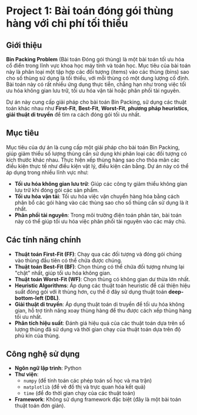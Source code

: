 # Project 1: Bài toán đóng gói thùng hàng với chi phí tối thiểu

## Giới thiệu

**Bin Packing Problem** (Bài toán Đóng gói thùng) là một bài toán tối ưu hóa cổ điển trong lĩnh vực khoa học máy tính và toán học. Mục tiêu của bài toán này là phân loại một tập hợp các đối tượng (items) vào các thùng (bins) sao cho số thùng sử dụng là tối thiểu, với mỗi thùng có một dung lượng cố định. Bài toán này có rất nhiều ứng dụng thực tiễn, chẳng hạn như trong việc tối ưu hóa không gian lưu trữ, tối ưu hóa vận tải hoặc phân phối tài nguyên.

Dự án này cung cấp giải pháp cho bài toán Bin Packing, sử dụng các thuật toán khác nhau như **First-Fit**, **Best-Fit**, **Worst-Fit**, **phương pháp heuristics**, **giải thuật di truyền** để tìm ra cách đóng gói tối ưu nhất.

## Mục tiêu

Mục tiêu của dự án là cung cấp một giải pháp cho bài toán Bin Packing, giúp giảm thiểu số lượng thùng cần sử dụng khi phân loại các đối tượng có kích thước khác nhau. Thực hiện xếp thùng hàng sao cho thỏa mãn các điều kiện thực tế như điều kiện vật lý, điều kiện cân bằng. Dự án này có thể áp dụng trong nhiều lĩnh vực như:

- **Tối ưu hóa không gian lưu trữ**: Giúp các công ty giảm thiểu không gian lưu trữ khi đóng gói các sản phẩm.
- **Tối ưu hóa vận tải**: Tối ưu hóa việc vận chuyển hàng hóa bằng cách phân bổ các gói hàng vào các thùng sao cho số thùng cần sử dụng là ít nhất.
- **Phân phối tài nguyên**: Trong môi trường điện toán phân tán, bài toán này có thể giúp tối ưu hóa việc phân phối tài nguyên vào các máy chủ.

## Các tính năng chính

- **Thuật toán First-Fit (FF)**: Chạy qua các đối tượng và đóng gói chúng vào thùng đầu tiên có thể chứa được chúng.
- **Thuật toán Best-Fit (BF)**: Chọn thùng có thể chứa đối tượng nhưng lại "chật" nhất, giúp tối ưu hóa không gian.
- **Thuật toán Worst-Fit (WF)**: Chọn thùng có không gian dư thừa lớn nhất.
- **Heuristic Algorithms**: Áp dụng các thuật toán heuristic để cải thiện hiệu suất đóng gói với ít thùng hơn, cụ thể ở đây sử dụng thuật toán **deep-bottom-left (DBL)**.
- **Giải thuật di truyền**: Áp dụng thuật toán di truyền để tối ưu hóa không gian, hỗ trợ tính năng xoay thùng hàng để thu được cách xếp thùng hàng tối ưu nhất.
- **Phân tích hiệu suất**: Đánh giá hiệu quả của các thuật toán dựa trên số lượng thùng đã sử dụng và thời gian chạy của thuật toán dựa trên độ phủ kín của thùng. 

## Công nghệ sử dụng

- **Ngôn ngữ lập trình**: Python
- **Thư viện**: 
  - `numpy` (để tính toán các phép toán số học và ma trận)
  - `matplotlib` (để vẽ đồ thị và trực quan hóa kết quả)
  - `time` (để đo thời gian chạy của các thuật toán)
- **Framework**: Không sử dụng framework đặc biệt (đây là một bài toán thuật toán đơn giản).
